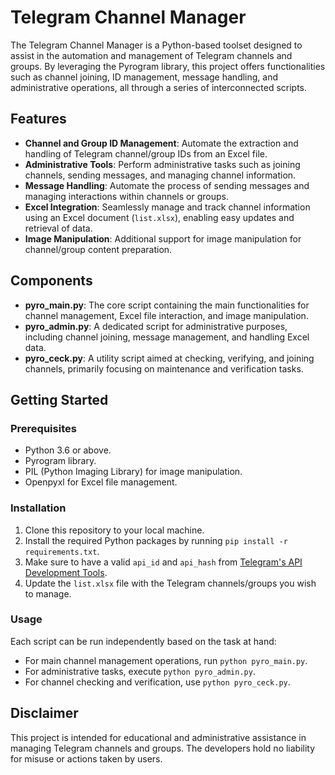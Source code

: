 # Telegram Channel Manager

The Telegram Channel Manager is a Python-based toolset designed to assist in the automation and management of Telegram channels and groups. By leveraging the Pyrogram library, this project offers functionalities such as channel joining, ID management, message handling, and administrative operations, all through a series of interconnected scripts.

## Features

- **Channel and Group ID Management**: Automate the extraction and handling of Telegram channel/group IDs from an Excel file.
- **Administrative Tools**: Perform administrative tasks such as joining channels, sending messages, and managing channel information.
- **Message Handling**: Automate the process of sending messages and managing interactions within channels or groups.
- **Excel Integration**: Seamlessly manage and track channel information using an Excel document (`list.xlsx`), enabling easy updates and retrieval of data.
- **Image Manipulation**: Additional support for image manipulation for channel/group content preparation.

## Components

- **pyro_main.py**: The core script containing the main functionalities for channel management, Excel file interaction, and image manipulation.
- **pyro_admin.py**: A dedicated script for administrative purposes, including channel joining, message management, and handling Excel data.
- **pyro_ceck.py**: A utility script aimed at checking, verifying, and joining channels, primarily focusing on maintenance and verification tasks.

## Getting Started

### Prerequisites

- Python 3.6 or above.
- Pyrogram library.
- PIL (Python Imaging Library) for image manipulation.
- Openpyxl for Excel file management.

### Installation

1. Clone this repository to your local machine.
2. Install the required Python packages by running `pip install -r requirements.txt`.
3. Make sure to have a valid `api_id` and `api_hash` from [Telegram's API Development Tools](https://my.telegram.org/auth).
4. Update the `list.xlsx` file with the Telegram channels/groups you wish to manage.

### Usage

Each script can be run independently based on the task at hand:

- For main channel management operations, run `python pyro_main.py`.
- For administrative tasks, execute `python pyro_admin.py`.
- For channel checking and verification, use `python pyro_ceck.py`.

## Disclaimer

This project is intended for educational and administrative assistance in managing Telegram channels and groups. The developers hold no liability for misuse or actions taken by users.
